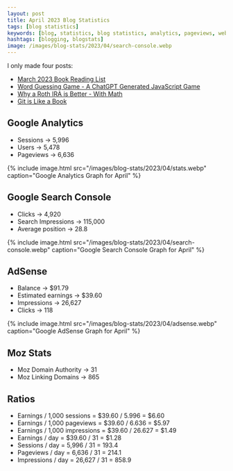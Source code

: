 ```yaml
---
layout: post
title: April 2023 Blog Statistics
tags: [blog statistics]
keywords: [blog, statistics, blog statistics, analytics, pageviews, webmaster, webmaster tools, alexa, google]
hashtags: [blogging, blogstats]
image: /images/blog-stats/2023/04/search-console.webp
---
```




I only made four posts:

* [March 2023 Book Reading List](https://www.joehxblog.com/march-2023-book-reading-list/)
* [Word Guessing Game - A ChatGPT Generated JavaScript Game](https://www.joehxblog.com/word-guessing-game/)
* [Why a Roth IRA is Better - With Math](https://www.joehxblog.com/why-a-roth-ira-is-better-with-math/)
* [Git is Like a Book](https://www.joehxblog.com/git-is-like-a-book/)

## Google Analytics

* Sessions &rarr; 5,996
* Users &rarr; 5,478
* Pageviews &rarr; 6,636

{% include image.html src="/images/blog-stats/2023/04/stats.webp" caption="Google Analytics Graph for April" %}

## Google Search Console

* Clicks &rarr; 4,920
* Search Impressions &rarr; 115,000
* Average position &rarr; 28.8

{% include image.html src="/images/blog-stats/2023/04/search-console.webp" caption="Google Search Console Graph for April" %}

## AdSense

* Balance &rarr; $91.79
* Estimated earnings &rarr; $39.60
* Impressions &rarr; 26,627
* Clicks &rarr; 118

{% include image.html src="/images/blog-stats/2023/04/adsense.webp" caption="Google AdSense Graph for April" %}

## Moz Stats

* Moz Domain Authority &rarr; 31
* Moz Linking Domains &rarr; 865

## Ratios

* Earnings / 1,000 sessions = $39.60 / 5.996 = $6.60
* Earnings / 1,000 pageviews = $39.60 / 6.636 = $5.97
* Earnings / 1,000 impressions = $39.60 / 26.627 = $1.49
* Earnings / day = $39.60 / 31 = $1.28
* Sessions / day = 5,996 / 31 = 193.4
* Pageviews / day = 6,636 / 31 = 214.1
* Impressions / day = 26,627 / 31 = 858.9